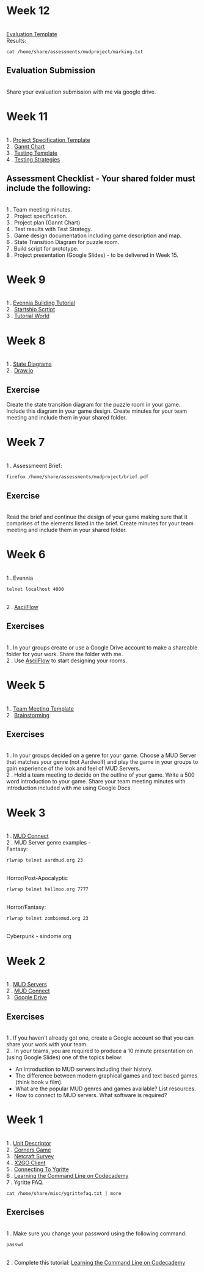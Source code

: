# Week 12 

<br>[Evaluation Template](https://docs.google.com/document/d/1JA9cJbobSkFS8sB6aXWf1ugeC_qDuFplMOuec5sPT1w/edit?usp=sharing)
<br>Results:
```
cat /home/share/assessments/mudproject/marking.txt
```

## Evaluation Submission

<br> Share your evaluation submission with me via google drive.


# Week 11

<br>1 . [Project Specification Template](https://docs.google.com/document/d/19goR0x6CPInKZDLJRzrMTJ_wMFnOCVLNawv3onI8aqs/edit?usp=sharing)
<br>2 . [Gannt Chart](https://en.wikipedia.org/wiki/Gantt_chart)
<br>3 . [Testing Template](https://docs.google.com/document/d/1owc2-KuMIIRN6KjLjABdUbiR1r5plquf9IKbQbaAUGs/edit?usp=sharing)
<br>4 . [Testing Strategies](http://softwaretestingfundamentals.com/differences-between-black-box-testing-and-white-box-testing/)

## Assessment Checklist - Your shared folder must include the following:

<br>1 . Team meeting minutes.
<br>2 . Project specification.
<br>3 . Project plan (Gannt Chart)
<br>4 . Test results with Test Strategy.
<br>5 . Game design documentation including game description and map. 
<br>6 . State Transition Diagram for puzzle room. 
<br>7 . Build script for prototype. 
<br>8 . Project presentation (Google Slides) - to be delivered in Week 15.


# Week 9

<br>1 . [Evennia Building Tutorial](https://github.com/evennia/evennia/wiki/Building-Quickstart)
<br>2 . [Startship Scrtipt](https://gist.github.com/GedMullen/e61b7c37a6d4677cb10fbff5fe5eefc3)
<br>3 . [Tutorial World](https://github.com/evennia/evennia/blob/master/evennia/contrib/tutorial_world/build.ev)

# Week 8

<br>1 . [State Diagrams](https://www.lucidchart.com/pages/uml-state-machine-diagram)
<br>2 . [Draw.io](https://www.draw.io/)

## Exercise

Create the state transition diagram for the puzzle room in your game. Include this diagram in your game design. Create minutes for your team meeting and include them in your shared folder. 

# Week 7

<br>1 . Assessmeent Brief:
```
firefox /home/share/assessments/mudproject/brief.pdf
```

## Exercise
<br>Read the brief and continue the design of your game making sure that it comprises of the elements listed in the brief. Create minutes for your team meeting and include them in your shared folder.


# Week 6

<br>1 . Evennia
```
telnet localhost 4000
```
<br>2 . [AsciiFlow](http://asciiflow.com/)


## Exercises

<br>1 . In your groups create or use a Google Drive account to make a shareable folder for your work. Share the folder with me.
<br>2 . Use [AsciiFlow](http://asciiflow.com/) to start designing your rooms. 

# Week 5

<br>1 . [Team Meeting Template](https://docs.google.com/document/d/1gZ2Di4d1mCK7T1vKb7FUWCmB27tcMr1BYoC6kMt6l20/edit?usp=sharing)
<br>2 . [Brainstorming](https://www.youtube.com/watch?v=yAidvTKX6xM)

## Exercises

<br>1 . In your groups decided on a genre for your game. Choose a MUD Server that matches your genre (not Aardwolf) and play the game in your groups to gain experience of the look and feel of MUD Servers.
<br>2 . Hold a team meeting to decide on the outline of your game. Write a 500 word introduction to your game. Share your team meeting minutes with introduction included with me using Google Docs.

# Week 3

<br> 1 . [MUD Connect](http://www.mudconnect.com/)
<br> 2 . MUD Server genre examples -
<br>Fantasy:
```
rlwrap telnet aardmud.org 23
```
<br>Horror/Post-Apocalyptic
```
rlwrap telnet hellmoo.org 7777
```
<br>Horror/Fantasy:
```
rlwrap telnet zombiemud.org 23
```
<br>Cyberpunk - sindome.org

# Week 2

<br> 1 . [MUD Servers](https://en.wikipedia.org/wiki/MUD)
<br> 2 . [MUD Connect](http://www.mudconnect.com/)
<br> 3 . [Google Drive](https://www.google.com/drive/)

## Exercises
<br> 1 . If you haven't already got one, create a Google account so that you can share your work with your team.
<br> 2 . In your teams, you are required to produce a 10 minute presentation on (using Google Slides) one of the topics below:
<ul>
<li>An introduction to MUD servers including their history.
<li>The difference between modern graphical games and text based games (think book v film).
<li>What are the popular MUD genres and games available? List resources.
<li>How to connect to MUD servers. What software is required?
</ul>

# Week 1 
<br> 1 . [Unit Descriptor](https://www.sqa.org.uk/files/nu/H6S746.pdf)
<br> 2 . [Corners Game](https://docs.google.com/document/d/1f8YCnRpKR5dgO-aP77ZXJg5SU6BWLMkiLsc99n1WZe4/pub)
<br> 3 . [Netcraft Survey](http://news.netcraft.com/archives/2015/10/16/october-2015-web-server-survey.html)
<br> 4 . [X2GO Client](https://drive.google.com/file/d/0B-CFaefA1v4RVWN5eFRlSV9YbVU/view?usp=sharing)
<br> 5 . [Connecting To Ygritte](https://docs.google.com/document/d/1wV6XGhOPlpwCMElZAqlH83YYXo_PpdNNdVMN6Toh3mw/pub)
<br> 6 . [Learning the Command Line on Codecademy](https://www.codecademy.com/learn/learn-the-command-line)
<br> 7 . Ygritte FAQ.
```
cat /home/share/misc/ygrittefaq.txt | more
```

## Exercises
<br>1 . Make sure you change your password using the following command:
```
passwd
```
<br>2 . Complete this tutorial: [Learning the Command Line on Codecademy](https://www.codecademy.com/learn/learn-the-command-line)
